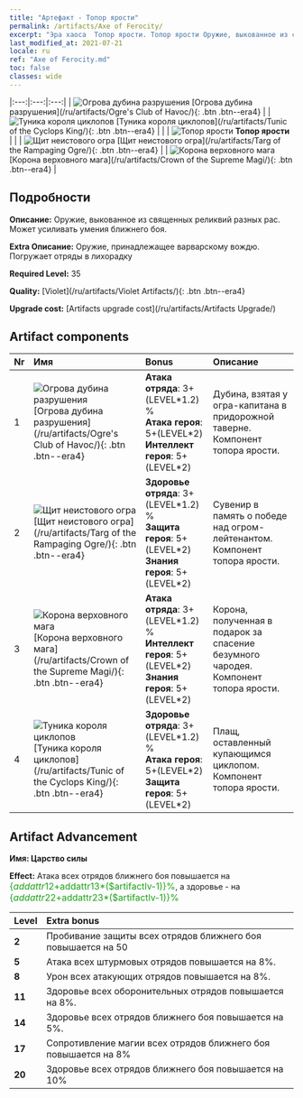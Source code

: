 ```yaml
---
title: "Артефакт - Топор ярости"
permalink: /artifacts/Axe of Ferocity/
excerpt: "Эра хаоса  Топор ярости. Топор ярости Оружие, выкованное из священных реликвий разных рас. Может усиливать умения ближнего боя."
last_modified_at: 2021-07-21
locale: ru
ref: "Axe of Ferocity.md"
toc: false
classes: wide
---
```


  |:---:|:---:|:---:| 
  | ![Огрова дубина разрушения](/images/t/artifact_40311.png) [Огрова дубина разрушения](/ru/artifacts/Ogre's Club of Havoc/){: .btn .btn--era4} |   | ![Туника короля циклопов](/images/t/artifact_40314.png) [Туника короля циклопов](/ru/artifacts/Tunic of the Cyclops King/){: .btn .btn--era4} | 
  |   | ![Топор ярости](/images/t/icon_artifact_31.png) **Топор ярости** |  | 
  | ![Щит неистового огра](/images/t/artifact_40312.png) [Щит неистового огра](/ru/artifacts/Targ of the Rampaging Ogre/){: .btn .btn--era4} |   | ![Корона верховного мага](/images/t/artifact_40313.png) [Корона верховного мага](/ru/artifacts/Crown of the Supreme Magi/){: .btn .btn--era4} | 


## Подробности

 **Описание:** Оружие, выкованное из священных реликвий разных рас. Может усиливать умения ближнего боя.

 **Extra Описание:** Оружие, принадлежащее варварскому вождю. Погружает отряды в лихорадку

 **Required Level:** 35

 **Quality:** [Violet](/ru/artifacts/Violet Artifacts/){: .btn .btn--era4}

 **Upgrade cost:** [Artifacts upgrade cost](/ru/artifacts/Artifacts Upgrade/)



## Artifact components

  | Nr |    Имя    |   Bonus | Описание | 
  |:---|:-----------|:--------|:------------| 
  | 1 | ![Огрова дубина разрушения](/images/t/artifact_40311.png) [Огрова дубина разрушения](/ru/artifacts/Ogre's Club of Havoc/){: .btn .btn--era4} | **Атака отряда**: 3+(LEVEL\*1.2) %<br/>**Атака героя**: 5+(LEVEL\*2)<br/>**Интеллект героя**: 5+(LEVEL\*2) | Дубина, взятая у огра-капитана в придорожной таверне. Компонент топора ярости. | 
  | 2 | ![Щит неистового огра](/images/t/artifact_40312.png) [Щит неистового огра](/ru/artifacts/Targ of the Rampaging Ogre/){: .btn .btn--era4} | **Здоровье отряда**: 3+(LEVEL\*1.2) %<br/>**Защита героя**: 5+(LEVEL\*2)<br/>**Знания героя**: 5+(LEVEL\*2) | Сувенир в память о победе над огром-лейтенантом. Компонент топора ярости. | 
  | 3 | ![Корона верховного мага](/images/t/artifact_40313.png) [Корона верховного мага](/ru/artifacts/Crown of the Supreme Magi/){: .btn .btn--era4} | **Атака отряда**: 3+(LEVEL\*1.2) %<br/>**Интеллект героя**: 5+(LEVEL\*2)<br/>**Знания героя**: 5+(LEVEL\*2) | Корона, полученная в подарок за спасение безумного чародея. Компонент топора ярости. | 
  | 4 | ![Туника короля циклопов](/images/t/artifact_40314.png) [Туника короля циклопов](/ru/artifacts/Tunic of the Cyclops King/){: .btn .btn--era4} | **Здоровье отряда**: 3+(LEVEL\*1.2) %<br/>**Атака героя**: 5+(LEVEL\*2)<br/>**Защита героя**: 5+(LEVEL\*2) | Плащ, оставленный купающимся циклопом. Компонент топора ярости. | 


## Artifact Advancement

 **Имя: Царство силы**

 **Effect:** Атака всех отрядов ближнего боя повышается на <span style="color: #1ca216;font-size:16px">{$addattr12+$addattr13*($artifactlv-1)}%</span>, а здоровье - на <span style="color: #1ca216;font-size:16px">{$addattr22+$addattr23*($artifactlv-1)}%</span>

  |  Level  |    Extra bonus  | 
  |:--------|:----------------| 
  | **2** | Пробивание защиты всех отрядов ближнего боя повышается на 50 | 
  | **5** | Атака всех штурмовых отрядов повышается на 8%. | 
  | **8** | Урон всех атакующих отрядов повышается на 8%. | 
  | **11** | Здоровье всех оборонительных отрядов повышается на 8%. | 
  | **14** | Здоровье всех отрядов ближнего боя повышается на 5%. | 
  | **17** | Сопротивление магии всех отрядов ближнего боя повышается на 8% | 
  | **20** | Здоровье всех отрядов ближнего боя повышается на 10% | 
